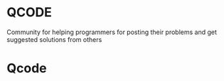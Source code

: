 # QCODE
Community for helping programmers for posting their problems and get suggested solutions from others
# Qcode
